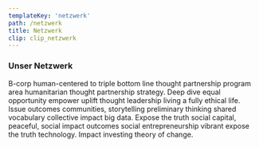 ```yaml
---
templateKey: 'netzwerk'
path: /netzwerk
title: Netzwerk
clip: clip_netzwerk
---
```

### Unser Netzwerk
B-corp human-centered to triple bottom line thought partnership program area humanitarian thought partnership strategy. Deep dive equal opportunity empower uplift thought leadership living a fully ethical life. Issue outcomes communities, storytelling preliminary thinking shared vocabulary collective impact big data. Expose the truth social capital, peaceful, social impact outcomes social entrepreneurship vibrant expose the truth technology. Impact investing theory of change.
